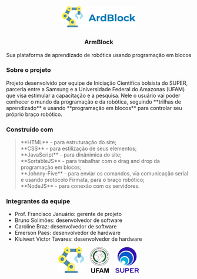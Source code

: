 
<h1 align="center">
 <img src="https://github.com/carolsbraz/armblock/blob/main/images/logo.png" alt="logo" width="200">
</h1>

<h3 align="center">ArmBlock</h3>
<p align="center">Sua plataforma de aprendizado de robótica usando programação em blocos</p>

### Sobre o projeto

<p> Projeto desenvolvido por equipe de Iniciação Científica bolsista do SUPER, parceria entre a Samsung e a Universidade Federal do Amazonas (UFAM) que visa estimular a capacitação e a pesquisa. Nele o usuário vai poder conhecer o mundo da programação e da robótica, seguindo **trilhas de aprendizado** e usando **programação em blocos** para controlar seu próprio braço robótico. </p>

### Construído com

<blockquote>
  **HTML** - para estruturação do site;<br>
  **CSS** - para estilização de seus elementos;<br>
  **JavaScript** - para dinânimica do site;<br>
  **SortableJS** - para trabalhar com o drag and drop da programação em blocos;<br>
  **Johnny-Five** - para enviar os comandos, via comunicação serial e usando protocolo Firmata, para o braço robótico;<br>
  **NodeJS** - para conexão com os servidores.
</blockquote>

### Integrantes da equipe

- Prof. Francisco Januário: gerente de projeto <br>
- Bruno Solimões: desenvolvedor de software <br>
- Caroline Braz: desenvolvedor de software <br>
- Emerson Paes: desenvolvedor de hardware <br>
- Kluiwert Victor Tavares: desenvolvedor de hardware

<p align="center">
 <img src="https://github.com/carolsbraz/armblock/blob/main/images/robotic-arm.png" alt="robotic-arm" height="70">&nbsp&nbsp&nbsp
 <img src="https://github.com/carolsbraz/armblock/blob/main/images/logo-ufam.png" alt="logo-ufam" height="70">&nbsp&nbsp&nbsp
 <img src="https://github.com/carolsbraz/armblock/blob/main/images/logo-super.png" alt="logo-super" height="70">
</p>

